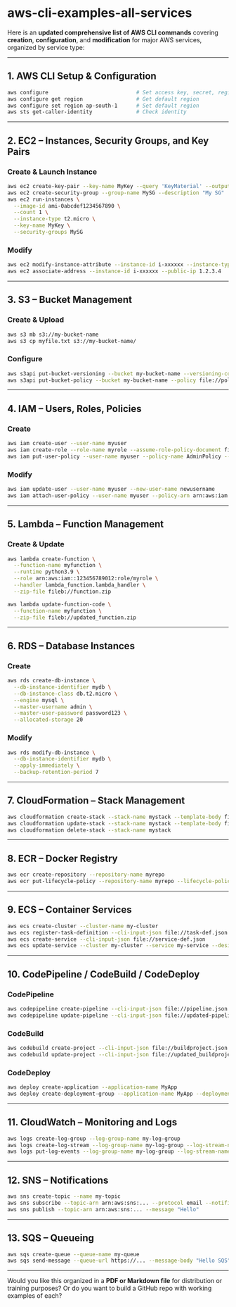 # aws-cli-examples-all-services

Here is an **updated comprehensive list of AWS CLI commands** covering **creation**, **configuration**, and **modification** for major AWS services, organized by service type:

---

## **1. AWS CLI Setup & Configuration**
```bash
aws configure                            # Set access key, secret, region, output
aws configure get region                 # Get default region
aws configure set region ap-south-1      # Set default region
aws sts get-caller-identity              # Check identity
```

---

## **2. EC2 – Instances, Security Groups, and Key Pairs**
### Create & Launch Instance
```bash
aws ec2 create-key-pair --key-name MyKey --query 'KeyMaterial' --output text > MyKey.pem
aws ec2 create-security-group --group-name MySG --description "My SG"
aws ec2 run-instances \
  --image-id ami-0abcdef1234567890 \
  --count 1 \
  --instance-type t2.micro \
  --key-name MyKey \
  --security-groups MySG
```

### Modify
```bash
aws ec2 modify-instance-attribute --instance-id i-xxxxxx --instance-type "{\"Value\": \"t3.micro\"}"
aws ec2 associate-address --instance-id i-xxxxxx --public-ip 1.2.3.4
```

---

## **3. S3 – Bucket Management**
### Create & Upload
```bash
aws s3 mb s3://my-bucket-name
aws s3 cp myfile.txt s3://my-bucket-name/
```

### Configure
```bash
aws s3api put-bucket-versioning --bucket my-bucket-name --versioning-configuration Status=Enabled
aws s3api put-bucket-policy --bucket my-bucket-name --policy file://policy.json
```

---

## **4. IAM – Users, Roles, Policies**
### Create
```bash
aws iam create-user --user-name myuser
aws iam create-role --role-name myrole --assume-role-policy-document file://trust.json
aws iam put-user-policy --user-name myuser --policy-name AdminPolicy --policy-document file://adminpolicy.json
```

### Modify
```bash
aws iam update-user --user-name myuser --new-user-name newusername
aws iam attach-user-policy --user-name myuser --policy-arn arn:aws:iam::aws:policy/AdministratorAccess
```

---

## **5. Lambda – Function Management**
### Create & Update
```bash
aws lambda create-function \
  --function-name myfunction \
  --runtime python3.9 \
  --role arn:aws:iam::123456789012:role/myrole \
  --handler lambda_function.lambda_handler \
  --zip-file fileb://function.zip

aws lambda update-function-code \
  --function-name myfunction \
  --zip-file fileb://updated_function.zip
```

---

## **6. RDS – Database Instances**
### Create
```bash
aws rds create-db-instance \
  --db-instance-identifier mydb \
  --db-instance-class db.t2.micro \
  --engine mysql \
  --master-username admin \
  --master-user-password password123 \
  --allocated-storage 20
```

### Modify
```bash
aws rds modify-db-instance \
  --db-instance-identifier mydb \
  --apply-immediately \
  --backup-retention-period 7
```

---

## **7. CloudFormation – Stack Management**
```bash
aws cloudformation create-stack --stack-name mystack --template-body file://template.yaml
aws cloudformation update-stack --stack-name mystack --template-body file://updated_template.yaml
aws cloudformation delete-stack --stack-name mystack
```

---

## **8. ECR – Docker Registry**
```bash
aws ecr create-repository --repository-name myrepo
aws ecr put-lifecycle-policy --repository-name myrepo --lifecycle-policy-text file://policy.json
```

---

## **9. ECS – Container Services**
```bash
aws ecs create-cluster --cluster-name my-cluster
aws ecs register-task-definition --cli-input-json file://task-def.json
aws ecs create-service --cli-input-json file://service-def.json
aws ecs update-service --cluster my-cluster --service my-service --desired-count 2
```

---

## **10. CodePipeline / CodeBuild / CodeDeploy**
### CodePipeline
```bash
aws codepipeline create-pipeline --cli-input-json file://pipeline.json
aws codepipeline update-pipeline --cli-input-json file://updated-pipeline.json
```

### CodeBuild
```bash
aws codebuild create-project --cli-input-json file://buildproject.json
aws codebuild update-project --cli-input-json file://updated_buildproject.json
```

### CodeDeploy
```bash
aws deploy create-application --application-name MyApp
aws deploy create-deployment-group --application-name MyApp --deployment-group-name MyDG ...
```

---

## **11. CloudWatch – Monitoring and Logs**
```bash
aws logs create-log-group --log-group-name my-log-group
aws logs create-log-stream --log-group-name my-log-group --log-stream-name my-stream
aws logs put-log-events --log-group-name my-log-group --log-stream-name my-stream --log-events file://logs.json
```

---

## **12. SNS – Notifications**
```bash
aws sns create-topic --name my-topic
aws sns subscribe --topic-arn arn:aws:sns:... --protocol email --notification-endpoint my@example.com
aws sns publish --topic-arn arn:aws:sns:... --message "Hello"
```

---

## **13. SQS – Queueing**
```bash
aws sqs create-queue --queue-name my-queue
aws sqs send-message --queue-url https://... --message-body "Hello SQS"
```

---

Would you like this organized in a **PDF or Markdown file** for distribution or training purposes? Or do you want to build a GitHub repo with working examples of each?
